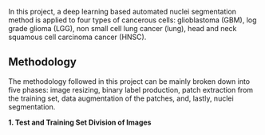 In this project, a deep learning based automated nuclei segmentation method is applied to four types of cancerous cells:
glioblastoma (GBM), log grade glioma (LGG), non small cell lung cancer (lung), head and neck squamous cell carcinoma cancer (HNSC).

## Methodology

The methodology followed in this project can be mainly broken down into five phases:
image resizing, binary label production, patch extraction from the training set, data augmentation of the patches, and, lastly, nuclei segmentation.

**1. Test and Training Set Division of Images**

